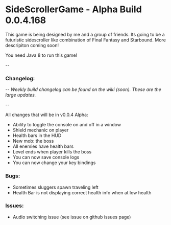 # SideScrollerGame - Alpha Build 0.0.4.168

This game is being designed by me and a group of friends. Its going to be a futuristic sidescroller like combination of Final Fantasy and Starbound. More descripiton coming soon!

You need Java 8 to run this game!

--

### Changelog: 

--
*Weekly build changelog can be found on the wiki (soon). These are the large updates.*

--

All changes that will be in v0.0.4 Alpha:
- Ability to toggle the console on and off in a window
- Shield mechanic on player
- Health bars in the HUD
- New mob: the boss
- All enemies have health bars
- Level ends when player kills the boss
- You can now save console logs
- You can now change your key bindings

### Bugs:
- Sometimes sluggers spawn traveling left
- Health Bar is not displaying correct health info when at low health

### Issues:
- Audio switching issue (see issue on github issues page)